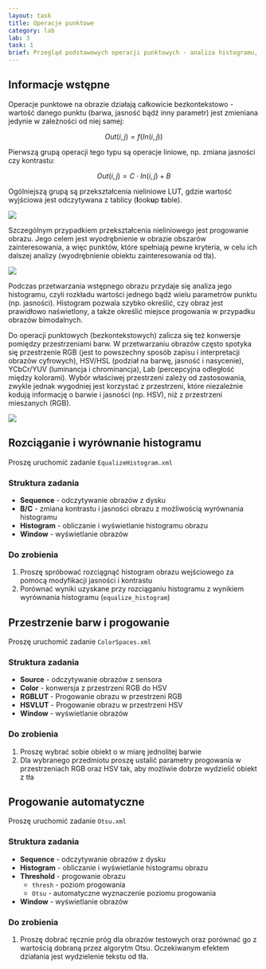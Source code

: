```yaml
---
layout: task
title: Operacje punktowe
category: lab
lab: 3
task: 1
brief: Przegląd podstawowych operacji punktowych - analiza histogramu, progowanie, przestrzenie barw.
---
```


## Informacje wstępne

Operacje punktowe na obrazie działają całkowicie bezkontekstowo - wartość 
danego punktu (barwa, jasność bądź inny parametr) 
jest zmieniana jedynie w zależności od niej samej:

$$
Out(i,j) = f\big(In(i,j)\big)
$$

Pierwszą grupą operacji tego typu są operacje liniowe, np. zmiana jasności czy kontrastu:

$$
Out(i,j) = C \cdot In(i,j) + B
$$

Ogólniejszą grupą są przekształcenia nieliniowe LUT, gdzie wartość wyjściowa 
jest odczytywana z tablicy (<b>l</b>ook<b>u</b>p <b>t</b>able). 

![]({{site.baseurl}}/public/l3/lut.png)

Szczególnym przypadkiem przekształcenia nieliniowego jest progowanie obrazu. 
Jego celem jest wyodrębnienie w obrazie obszarów zainteresowania, 
a więc punktów, które spełniają pewne kryteria, w celu ich dalszej analizy 
(wyodrębnienie obiektu zainteresowania od tła).

![]({{site.baseurl}}/public/l3/thr.png)

Podczas przetwarzania wstępnego obrazu przydaje się analiza jego histogramu,
czyli rozkładu wartości jednego bądź wielu parametrów punktu (np. jasności).
Histogram pozwala szybko określić, czy obraz jest prawidłowo naświetlony,
a także określić miejsce progowania w przypadku obrazów bimodalnych.


Do operacji punktowych (bezkontekstowych) zalicza się też konwersje pomiędzy
przestrzeniami barw. W przetwarzaniu obrazów często spotyka się przestrzenie
RGB (jest to powszechny sposób zapisu i interpretacji obrazów cyfrowych), 
HSV/HSL (podział na barwę, jasność i nasycenie), YCbCr/YUV (luminancja i chrominancja),
Lab (percepcyjna odległość między kolorami).
Wybór właściwej przestrzeni zależy od zastosowania, zwykle jednak wygodniej
jest korzystać z przestrzeni, które niezależnie kodują informację o barwie
i jasności (np. HSV), niż z przestrzeni mieszanych (RGB).

![]({{site.baseurl}}/public/l3/colors.png)

## Rozciąganie i wyrównanie histogramu

Proszę uruchomić zadanie `EqualizeHistogram.xml`

### Struktura zadania

   * **Sequence** - odczytywanie obrazów z dysku
   * **B/C** - zmiana kontrastu i jasności obrazu z możliwością wyrównania histogramu
   * **Histogram** - obliczanie i wyświetlanie histogramu obrazu
   * **Window** - wyświetlanie obrazów

### Do zrobienia

1. Proszę spróbować rozciągnąć histogram obrazu wejściowego za pomocą modyfikacji jasności i kontrastu
2. Porównać wyniki uzyskane przy rozciąganiu histogramu z wynikiem wyrównania histogramu (`equalize_histogram`)

## Przestrzenie barw i progowanie

Proszę uruchomić zadanie `ColorSpaces.xml`

### Struktura zadania

   * **Source** - odczytywanie obrazów z sensora
   * **Color** - konwersja z przestrzeni RGB do HSV
   * **RGBLUT** - Progowanie obrazu w przestrzeni RGB
   * **HSVLUT** - Progowanie obrazu w przestrzeni HSV
   * **Window** - wyświetlanie obrazów
   
### Do zrobienia

1. Proszę wybrać sobie obiekt o w miarę jednolitej barwie
2. Dla wybranego przedmiotu proszę ustalić parametry progowania w przestrzeniach 
   RGB oraz HSV tak, aby możliwie dobrze wydzielić obiekt z tła

## Progowanie automatyczne

Proszę uruchomić zadanie `Otsu.xml`

### Struktura zadania

   * **Sequence** - odczytywanie obrazów z dysku
   * **Histogram** - obliczanie i wyświetlanie histogramu obrazu
   * **Threshold** - progowanie obrazu
      * `thresh` - poziom progowania
      * `Otsu` - automatyczne wyznaczenie poziomu progowania
   * **Window** - wyświetlanie obrazów

### Do zrobienia

1. Proszę dobrać ręcznie próg dla obrazów testowych oraz porównać go z wartością dobraną przez algorytm Otsu.
   Oczekiwanym efektem działania jest wydzielenie tekstu od tła.
